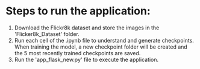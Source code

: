 # Steps to run the application:
1) Download the Flickr8k dataset and store the images in the 'Flicker8k_Dataset' folder.
2) Run each cell of the .ipynb file to understand and generate checkpoints. When training the model, a new checkpoint folder will be created and the 5 most recently trained checkpoints are saved.
3) Run the 'app_flask_new.py' file to execute the application.
